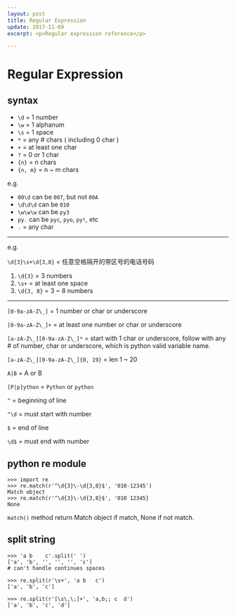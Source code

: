 ```yaml
---
layout: post
title: Regular Expression
update: 2017-11-09
excerpt: <p>Regular expression reference</p>

---
```


# Regular Expression

## syntax
- `\d` = 1 number
- `\w` = 1 alphanum
- `\s` = 1 space
- `*` = any # chars ( including 0 char )
- `+` = at least one char
- `?` = 0 or 1 char
- `{n}` = n chars
- `{n, m}` = n ~ m chars

e.g.

- `00\d` can be `007`, but not `00A`
- `\d\d\d` can be `010`
- `\w\w\w` can be `py3`	
- `py.` can be `pyc`, `pyo`, `py!`, etc
- `.` = any char

---

e.g.

`\d{3}\s+\d{3,8}` = 任意空格隔开的带区号的电话号码

1. `\d{3}` = 3 numbers
2. `\s+` = at least one space
3. `\d{3, 8}` = 3 ~ 8 numbers

--- 

`[0-9a-zA-Z\_]` = 1 number or char or underscore

`[0-9a-zA-Z\_]+` = at least one number or char or underscore

`[a-zA-Z\_][0-9a-zA-Z\_]*` = start with 1 char or underscore, follow with any # of number, char or underscore, which is python valid variable name.

`[a-zA-Z\_][0-9a-zA-Z\_]{0, 19}` = len 1 ~ 20

`A|B` = A or B

`[P|p]ython` = `Python` or `python`

`^` = beginning of line

`^\d` = must start with number

`$` = end of line

`\d$` = must end with number

## python re module
```
>>> import re
>>> re.match(r'^\d{3}\-\d{3,8}$', '010-12345')
Match object
>>> re.match(r'^\d{3}\-\d{3,8}$', '010 12345}
None
```
`match()` method return Match object if match, None if not match.

## split string
```
>>> 'a b    c'.split(' ')
['a', 'b', '', '', '', 'c']
# can't handle continues spaces

>>> re.split(r'\s+', 'a b   c')
['a', 'b', 'c']

>>> re.split(r'[\s\,\;]+', 'a,b;; c  d')
['a', 'b', 'c', 'd']
```